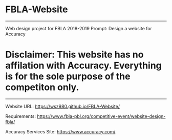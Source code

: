 # FBLA-Website
_______________
Web design project for FBLA 2018-2019
Prompt: Design a website for Accuracy

# Disclaimer: This website has no affilation with Accuracy. Everything is for the sole purpose of the competiton only.
_______________


Website URL: https://wsz980.github.io/FBLA-Website/

Requirements: https://www.fbla-pbl.org/competitive-event/website-design-fbla/

Accuracy Services Site: https://www.accuracy.com/
 
